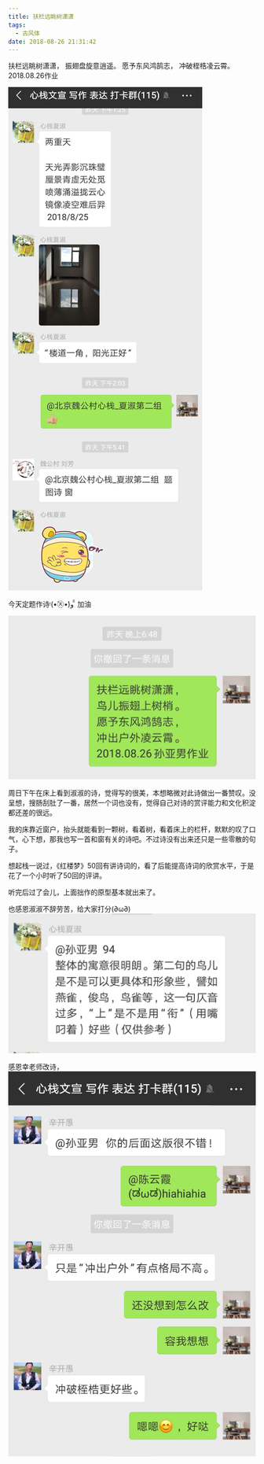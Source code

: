 ```yaml
---
title: 扶栏远眺树潇潇
tags:
  - 古风体
date: 2018-08-26 21:31:42
---
```

扶栏远眺树潇潇，
振翅盘旋意逍遥。
愿予东风鸿鹄志，
冲破桎梏凌云霄。
2018.08.26作业

![扶栏远眺树潇潇](扶栏远眺树潇潇/1.jpg)

今天定题作诗ᵎ(•̀㉨•́)و ̑̑ 加油

![扶栏远眺树潇潇](扶栏远眺树潇潇/2.jpg)

周日下午在床上看到淑淑的诗，觉得写的很美，本想略微对此诗做出一番赞叹。没呈想，搜肠刮肚了一番，居然一个词也没有，觉得自己对诗的赏评能力和文化积淀都还差的很远。

我的床靠近窗户，抬头就能看到一颗树，看着树，看着床上的栏杆，默默的叹了口气，心下想，那我也写一首和窗有关的诗吧。不过诗没有出来还只是一些零散的句子。

想起栈一说过，《红楼梦》50回有讲诗词的，看了后能提高诗词的欣赏水平，于是花了一个小时听了50回的评讲。

听完后过了会儿，上面拙作的原型基本就出来了。


也感恩淑淑不辞劳苦，给大家打分(∂ω∂)
![扶栏远眺树潇潇](扶栏远眺树潇潇/3.jpg)

感恩幸老师改诗，
![扶栏远眺树潇潇](扶栏远眺树潇潇/4.jpg)
